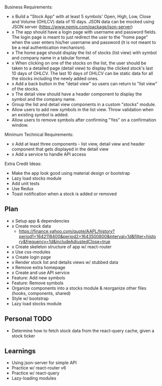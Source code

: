 Business Requirements:
- x Build a "Stock App" with at least 5 symbols' Open, High, Low, Close and Volume (OHLCV) data of 10 days. JSON data can be mocked using JSON server (https://www.npmjs.com/package/json-server)
- x The app should have a login page with username and password fields. The login page is meant to just redirect the user to the "home page" when the user enters his/her username and password (it is not meant to be a real authentication mechanism).  
- x The home page should display the list of stocks (list view) with symbol and company name in a tabular format.
- x When clicking on one of the stocks on the list, the user should be taken to a detailed page (detail view) to display the clicked stock's last 10 days of OHLCV. The last 10 days of OHLCV can be static data for all the stocks including the newly added ones.  
- x Add a back button in the "detail view" so users can return to "list view" of the stocks.
- x The detail view should have a header component to display the symbol and the company name.
- Group the list and detail view components in a custom "stocks" module.
- Allow users to add new symbols in the list view. Throw validation when an existing symbol is added.
- Allow users to remove symbols after confirming "Yes" on a confirmation window.

Minimum Technical Requirements:
- x Add at least three components - list view, detail view and header component that gets displayed in the detail view
- x Add a service to handle API access

Extra Credit Ideas:
- Make the app look good using material design or bootstrap
- Lazy load stocks module
- Add unit tests 
- Use Redux
- Toast notification when a stock is added or removed


## Plan
- x Setup app & dependencies
- x Create mock data
  - https://finance.yahoo.com/quote/AAPL/history?period1=1642118400&period2=1643500800&interval=1d&filter=history&frequency=1d&includeAdjustedClose=true
- x Create skeleton structure of app w/ react-router
- x Use css-modules
- x Create login page
- x Render stock list and details views w/ stubbed data
- x Remove extra homepage
- x Create and use API service
- Feature: Add new symbols
- Feature: Remove symbols
- Organize components into a stocks module & reorganize other files (hooks, components, shared)
- Style w/ bootstrap
- Lazy load stocks module

## Personal TODO
- Determine how to fetch stock data from the react-query cache, given a stock ticker

## Learnings
- Using json-server for simple API
- Practice w/ react-router v6
- Practice w/ react-query
- Lazy-loading modules
